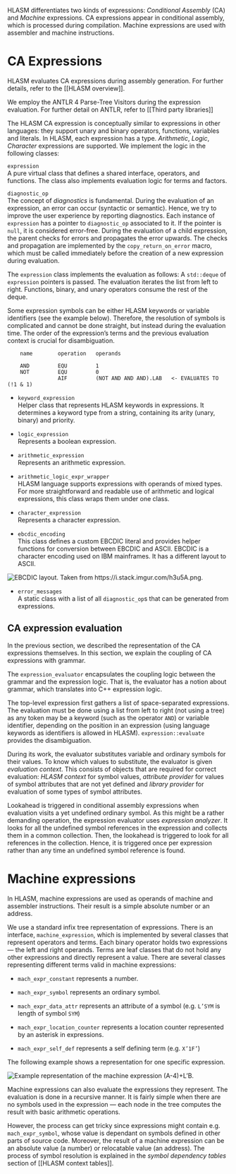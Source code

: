 HLASM differentiates two kinds of expressions: *Conditional Assembly* (CA) and *Machine* expressions. CA expressions appear in conditional assembly, which is processed during compilation. Machine expressions are used with assembler and machine instructions.

# CA Expressions

HLASM evaluates CA expressions during assembly generation. For further details, refer to the [[HLASM overview]].

We employ the ANTLR 4 Parse-Tree Visitors during the expression evaluation. For further detail on ANTLR, refer to [[Third party libraries]]

The HLASM CA expression is conceptually similar to expressions in other languages: they support unary and binary operators, functions, variables and literals. In HLASM, each expression has a type. *Arithmetic*, *Logic*, *Character* expressions are supported. We implement the logic in the following classes:

`expression`  
A pure virtual class that defines a shared interface, operators, and functions. The class also implements evaluation logic for terms and factors.

`diagnostic_op`  
The concept of *diagnostics* is fundamental. During the evaluation of an expression, an error can occur (syntactic or semantic). Hence, we try to improve the user experience by reporting diagnostics. Each instance of `expression` has a pointer to `diagnostic_op` associated to it. If the pointer is `null`, it is considered error-free. During the evaluation of a child expression, the parent checks for errors and propagates the error upwards. The checks and propagation are implemented by the `copy_return_on_error` macro, which must be called immediately before the creation of a new expression during evaluation.

The `expression` class implements the evaluation as follows: A `std::deque` of `expression` pointers is passed. The evaluation iterates the list from left to right. Functions, binary, and unary operators consume the rest of the deque.

Some expression symbols can be either HLASM keywords or variable identifiers (see the example below). Therefore, the resolution of symbols is complicated and cannot be done straight, but instead during the evaluation time. The order of the expression’s terms and the previous evaluation context is crucial for disambiguation.

<!-- -->
        name        operation   operands
    	
        AND         EQU         1
        NOT         EQU         0
                    AIF         (NOT AND AND AND).LAB   <- EVALUATES TO (!1 & 1)

- `keyword_expression`  
Helper class that represents HLASM keywords in expressions. It determines a keyword type from a string, containing its arity (unary, binary) and priority.

- `logic_expression`  
Represents a boolean expression.

- `arithmetic_expression`  
Represents an arithmetic expression.

- `arithmetic_logic_expr_wrapper`  
HLASM language supports expressions with operands of mixed types. For more straightforward and readable use of arithmetic and logical expressions, this class wraps them under one class.

- `character_expression`  
Represents a character expression.

- `ebcdic_encoding`  
This class defines a custom EBCDIC literal and provides helper functions for conversion between EBCDIC and ASCII. EBCDIC is a character encoding used on IBM mainframes. It has a different layout to ASCII.

<img src="img/ebcdic.png" alt="EBCDIC layout. Taken from https://i.stack.imgur.com/h3u5A.png."/>

- `error_messages`  
A static class with a list of all `diagnostic_op`s that can be generated from expressions.

## CA expression evaluation

In the previous section, we described the representation of the CA expressions themselves. In this section, we explain the coupling of CA expressions with grammar.

The `expression_evaluator` encapsulates the coupling logic between the grammar and the expression logic. That is, the evaluator has a notion about grammar, which translates into C++ expression logic.

The top-level expression first gathers a list of space-separated expressions. The evaluation must be done using a list from left to right (not using a tree) as any token may be a keyword (such as the operator `AND`) or variable identifier, depending on the position in an expression (using language keywords as identifiers is allowed in HLASM). `expression::evaluate` provides the disambiguation.

During its work, the evaluator substitutes variable and ordinary symbols for their values. To know which values to substitute, the evaluator is given *evaluation context*. This consists of objects that are required for correct evaluation: *HLASM context* for symbol values, *attribute provider* for values of symbol attributes that are not yet defined and *library provider* for evaluation of some types of symbol attributes.

Lookahead is triggered in conditional assembly expressions when evaluation visits a yet undefined ordinary symbol. As this might be a rather demanding operation, the expression evaluator uses *expression analyzer*. It looks for all the undefined symbol references in the expression and collects them in a common collection. Then, the lookahead is triggered to look for all references in the collection. Hence, it is triggered once per expression rather than any time an undefined symbol reference is found.

# Machine expressions

In HLASM, machine expressions are used as operands of machine and assembler instructions. Their result is a simple absolute number or an address.

We use a standard infix tree representation of expressions. There is an interface, `machine_expression`, which is implemented by several classes that represent operators and terms. Each binary operator holds two expressions — the left and right operands. Terms are leaf classes that do not hold any other expressions and directly represent a value. There are several classes representing different terms valid in machine expressions:

-   `mach_expr_constant` represents a number.

-   `mach_expr_symbol` represents an ordinary symbol.

-   `mach_expr_data_attr` represents an attribute of a symbol (e.g. `L’SYM` is length of symbol `SYM`)

-   `mach_expr_location_counter` represents a location counter represented by an asterisk in expressions.

-   `mach_expr_self_def` represents a self defining term (e.g. `X’1F’`)

The following example shows a representation for one specific expression.

<img src="img/mach_expr_example.svg" alt="Example representation of the machine expression (A-4)+L’B." />

Machine expressions can also evaluate the expressions they represent. The evaluation is done in a recursive manner. It is fairly simple when there are no symbols used in the expression — each node in the tree computes the result with basic arithmetic operations.

However, the process can get tricky since expressions might contain e.g. `mach_expr_symbol`, whose value is dependant on symbols defined in other parts of source code. Moreover, the result of a machine expression can be an absolute value (a number) or relocatable value (an address). The process of symbol resolution is explained in the *symbol dependency tables* section of [[HLASM context tables]].